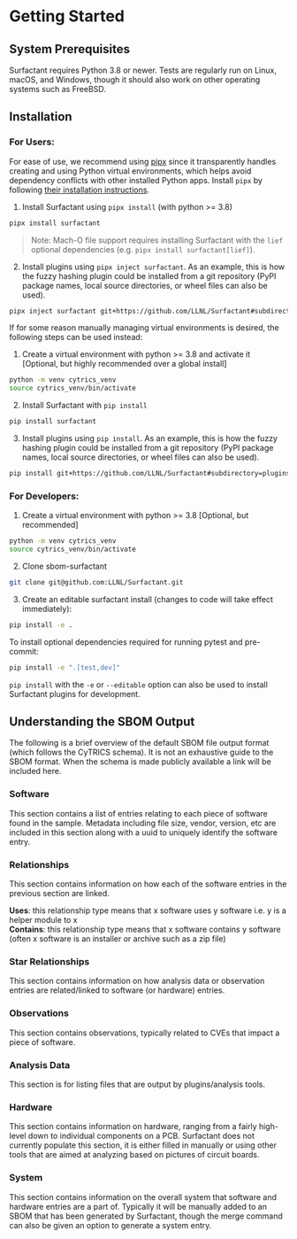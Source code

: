 # Getting Started

## System Prerequisites

Surfactant requires Python 3.8 or newer. Tests are regularly run on Linux, macOS,
and Windows, though it should also work on other operating systems such as FreeBSD.

## Installation

### For Users:

For ease of use, we recommend using [pipx](https://github.com/pypa/pipx) since it transparently handles creating and using Python virtual environments, which helps avoid dependency conflicts with other installed Python apps. Install `pipx` by following [their installation instructions](https://github.com/pypa/pipx#install-pipx).

1. Install Surfactant using `pipx install` (with python >= 3.8)

```bash
pipx install surfactant
```

> Note: Mach-O file support requires installing Surfactant with the `lief` optional dependencies (e.g. `pipx install surfactant[lief]`).

2. Install plugins using `pipx inject surfactant`. As an example, this is how the fuzzy hashing plugin could be installed from a git repository (PyPI package names, local source directories, or wheel files can also be used).

```bash
pipx inject surfactant git+https://github.com/LLNL/Surfactant#subdirectory=plugins/fuzzyhashes
```

If for some reason manually managing virtual environments is desired, the following steps can be used instead:

1. Create a virtual environment with python >= 3.8 and activate it [Optional, but highly recommended over a global install]

```bash
python -m venv cytrics_venv
source cytrics_venv/bin/activate
```

2. Install Surfactant with `pip install`

```bash
pip install surfactant
```

3. Install plugins using `pip install`. As an example, this is how the fuzzy hashing plugin could be installed from a git repository (PyPI package names, local source directories, or wheel files can also be used).

```bash
pip install git+https://github.com/LLNL/Surfactant#subdirectory=plugins/fuzzyhashes
```

### For Developers:

1. Create a virtual environment with python >= 3.8 [Optional, but recommended]

```bash
python -m venv cytrics_venv
source cytrics_venv/bin/activate
```

2. Clone sbom-surfactant

```bash
git clone git@github.com:LLNL/Surfactant.git
```

3. Create an editable surfactant install (changes to code will take effect immediately):

```bash
pip install -e .
```

To install optional dependencies required for running pytest and pre-commit:

```bash
pip install -e ".[test,dev]"
```

`pip install` with the `-e` or `--editable` option can also be used to install Surfactant plugins for development.

## Understanding the SBOM Output

The following is a brief overview of the default SBOM file output format (which follows the CyTRICS schema). It is
not an exhaustive guide to the SBOM format. When the schema is made publicly available a link will be included here.

### Software

This section contains a list of entries relating to each piece of software found in the sample. Metadata including file size, vendor, version, etc are included in this section along with a uuid to uniquely identify the software entry.

### Relationships

This section contains information on how each of the software entries in the previous section are linked.

**Uses**: this relationship type means that x software uses y software i.e. y is a helper module to x\
**Contains**: this relationship type means that x software contains y software (often x software is an installer or archive such as a zip file)

### Star Relationships

This section contains information on how analysis data or observation entries are related/linked to software (or hardware) entries.

### Observations

This section contains observations, typically related to CVEs that impact a piece of software.

### Analysis Data

This section is for listing files that are output by plugins/analysis tools.

### Hardware

This section contains information on hardware, ranging from a fairly high-level down to individual components on a PCB.
Surfactant does not currently populate this section, it is either filled in manually or using other tools that are aimed
at analyzing based on pictures of circuit boards.

### System

This section contains information on the overall system that software and hardware entries are a part of. Typically
it will be manually added to an SBOM that has been generated by Surfactant, though the merge command can also be
given an option to generate a system entry.
